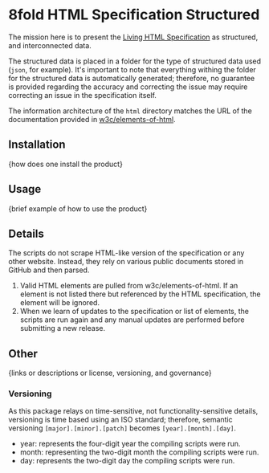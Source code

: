 # 8fold HTML Specification Structured

The mission here is to present the [Living HTML Specification](https://html.spec.whatwg.org/) as structured, and interconnected data.

The structured data is placed in a folder for the type of structured data used (`json`, for example). It's important to note that everything withing the folder for the structured data is automatically generated; therefore, no guarantee is provided regarding the accuracy and correcting the issue may require correcting an issue in the specification itself.

The information architecture of the `html` directory matches the URL of the documentation provided in [w3c/elements-of-html](https://raw.githubusercontent.com/w3c/elements-of-html/master/elements.json).

## Installation

{how does one install the product}

## Usage

{brief example of how to use the product}

## Details

The scripts do not scrape HTML-like version of the specification or any other website. Instead, they rely on various public documents stored in GitHub and then parsed.

1. Valid HTML elements are pulled from w3c/elements-of-html. If an element is not listed there but referenced by the HTML specification, the element will be ignored.
2. When we learn of updates to the specification or list of elements, the scripts are run again and any manual updates are performed before submitting a new release.

## Other

{links or descriptions or license, versioning, and governance}

### Versioning

As this package relays on time-sensitive, not functionality-sensitive details, versioning is time based using an ISO standard; therefore, semantic versioning `[major].[minor].[patch]` becomes `[year].[month].[day]`.

- year: represents the four-digit year the compiling scripts were run.
- month: representing the two-digit month the compiling scripts were run.
- day: represents the two-digit day the compiling scripts were run.
